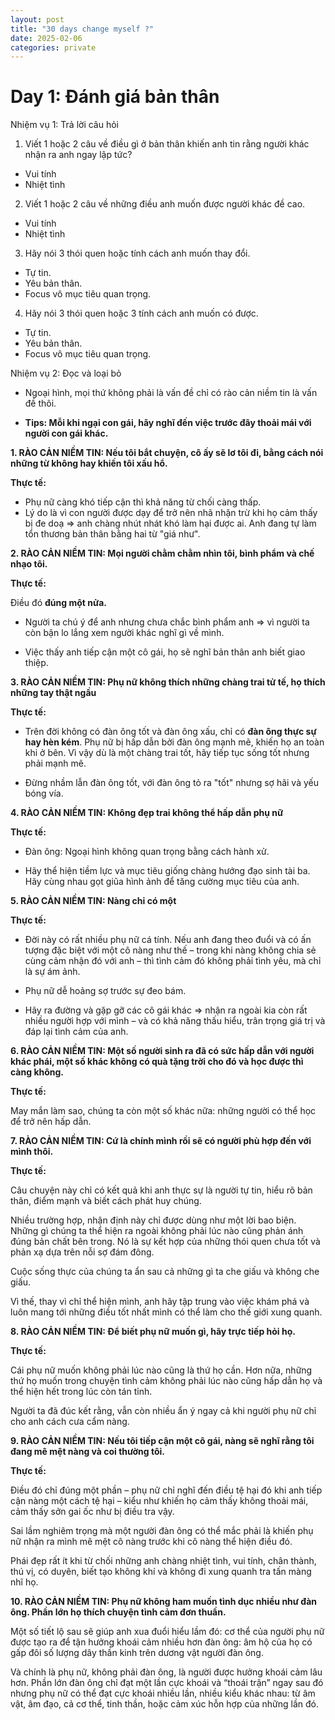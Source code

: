 ```yaml
---
layout: post
title: "30 days change myself ?"
date: 2025-02-06
categories: private
---
```


# Day 1: Đánh giá bản thân

Nhiệm vụ 1: Trả lời câu hỏi

1. Viết 1 hoặc 2 câu về điều gì ở bản thân khiến anh tin rằng người khác nhận ra anh ngay lập tức? 

- Vui tính
- Nhiệt tình

2. Viết 1 hoặc 2 câu về những điều anh muốn được người khác đề cao. 

- Vui tính
- Nhiệt tình

3. Hãy nói 3 thói quen hoặc tính cách anh muốn thay đổi. 

- Tự tin.
- Yêu bản thân.
- Focus vô mục tiêu quan trọng.

4. Hãy nói 3 thói quen hoặc 3 tính cách anh muốn có được. 

- Tự tin.
- Yêu bản thân.
- Focus vô mục tiêu quan trọng.

Nhiệm vụ 2: Đọc và loại bỏ 

- Ngoại hình, mọi thứ không phải là vấn đề chỉ có rào cản niềm tin là vấn đề thôi.

- **Tips: Mỗi khi ngại con gái, hãy nghĩ đến việc trước đây thoải mái với người con gái khác.**

**1. RÀO CẢN NIỀM TIN: Nếu tôi bắt chuyện, cô ấy sẽ lơ tôi đi, bằng cách nói những từ không hay khiến tôi xấu hổ.**

**Thực tế:**

- Phụ nữ càng khó tiếp cận thì khả năng từ chối càng thấp. 
- Lý do là vì con người được dạy để trở nên nhã nhặn trừ khi họ cảm thấy bị đe doạ => anh chàng nhút nhát khó làm hại được ai. Anh đang tự làm tổn thương bản thân bằng hai từ "giá như".

**2. RÀO CẢN NIỀM TIN: Mọi người chằm chằm nhìn tôi, bình phẩm và chế  nhạo tôi.**

**Thực tế:**

 Điều đó **đúng một nửa.** 

- Người ta chú ý để anh nhưng chưa chắc bình phẩm anh => vì người ta còn bận lo lắng xem người khác nghĩ gì về mình. 

- Việc thấy anh tiếp cận một cô gái, họ sẽ nghĩ bản thân anh biết giao thiệp.


**3. RÀO CẢN NIỀM TIN: Phụ nữ không thích những chàng trai tử tế, họ thích  những tay thật ngầu**

**Thực tế:**

- Trên đời không có đàn ông tốt và đàn ông xấu, chỉ có **đàn ông thực sự hay hèn kém**. Phụ nữ bị hấp dẫn bởi đàn ông mạnh mẽ, khiến họ an toàn khi ở bên. Vì vậy dù là một chàng trai tốt, hãy tiếp tục sống tốt nhưng phải mạnh mẽ.

- Đừng nhầm lẫn đàn ông tốt, với đàn ông tỏ ra "tốt" nhưng sợ hãi và yếu bóng vía.

**4. RÀO CẢN NIỀM TIN: Không đẹp trai không thể hấp dẫn phụ nữ**

**Thực tế:**

- Đàn ông: Ngoại hình không quan trọng bằng cách hành xử.

- Hãy thể hiện tiềm lực và mục tiêu giống chàng hướng đạo sinh tài ba. Hãy cùng nhau gọt giũa hình ảnh để tăng cường mục tiêu của anh.

**5. RÀO CẢN NIỀM TIN: Nàng chỉ có một**

**Thực tế:**

- Đời này có rất nhiều phụ nữ cá tính. Nếu anh đang theo đuổi và có ấn tượng đặc biệt với một cô nàng như thế – trong khi nàng không chia sẻ  cùng cảm nhận đó với anh – thì tình cảm đó không phải tình yêu, mà chỉ là sự ám ảnh.

- Phụ nữ dễ hoảng sợ trước sự đeo bám.

- Hãy ra đường và gặp gỡ các cô gái khác => nhận ra ngoài kia còn rất nhiều người hợp với mình – và có khả  năng thấu hiểu, trân trọng giá trị và đáp lại tình cảm của anh. 

**6. RÀO CẢN NIỀM TIN: Một số người sinh ra đã có sức hấp dẫn với người khác phái, một số khác không có quà tặng trời cho đó và học được thì càng không.**

**Thực tế:**

May mắn làm sao, chúng ta còn một số khác nữa: những người có thể học để trở nên hấp dẫn.

**7. RÀO CẢN NIỀM TIN: Cứ là chính mình rồi sẽ có người phù hợp đến với mình thôi.**

**Thực tế:**

Câu chuyện này chỉ có kết quả khi anh thực sự là người tự tin, hiểu  rõ bản thân, điểm mạnh và biết cách phát huy chúng. 

Nhiều trường hợp, nhận định này chỉ được dùng như một lời bao biện. Những gì chúng ta thể  hiện ra ngoài không phải lúc nào cũng phản ánh đúng bản chất bên trong. Nó là sự kết hợp của những thói quen chưa tốt và phản xạ dựa trên nỗi sợ đám đông. 

Cuộc sống thực của chúng ta ẩn sau cả những gì ta che giấu và không che giấu. 

Vì thế, thay vì chỉ thể hiện mình, anh hãy tập trung vào việc khám phá và luôn mang tới những điều tốt nhất mình có thể làm cho thế giới xung quanh.

**8. RÀO CẢN NIỀM TIN: Để biết phụ nữ muốn gì, hãy trực tiếp hỏi họ.**

**Thực tế:**

Cái phụ nữ muốn không phải lúc nào cũng là thứ họ cần. Hơn nữa, những thứ họ muốn trong chuyện tình cảm không phải lúc nào cũng hấp dẫn họ và thể hiện hết trong lúc còn tán tỉnh. 

Người ta đã đúc kết rằng, vẫn còn nhiều ẩn ý ngay cả khi người phụ nữ chỉ cho anh cách cưa cẩm nàng. 

**9. RÀO CẢN NIỀM TIN: Nếu tôi tiếp cận một cô gái, nàng sẽ nghĩ rằng tôi đang mê mệt nàng và coi thường tôi.**

**Thực tế:**

Điều đó chỉ đúng một phần – phụ nữ chỉ nghĩ đến điều tệ hại đó  khi anh tiếp cận nàng một cách tệ hại – kiểu như khiến họ cảm thấy không  thoải mái, cảm thấy sởn gai ốc như bị điều tra vậy. 

Sai lầm nghiêm trọng mà  một người đàn ông có thể mắc phải là khiến phụ nữ nhận ra mình mê mệt cô  nàng trước khi cô nàng thể hiện điều đó. 

Phái đẹp rất ít khi từ chối những anh chàng nhiệt tình, vui  tính, chân thành, thú vị, có duyên, biết tạo không khí và không đi xung quanh tra tấn màng nhĩ họ. 

**10. RÀO CẢN NIỀM TIN: Phụ nữ không ham muốn tình dục nhiều như đàn ông. Phần lớn họ thích chuyện tình cảm đơn thuần.**

Một số tiết lộ sau sẽ giúp anh xua đuổi hiểu lầm đó: cơ thể  của người phụ nữ được tạo ra để tận hưởng khoái cảm nhiều hơn đàn ông: âm hộ của họ có gấp đôi số lượng dây thần kinh trên dương vật người đàn ông.

Và chính là phụ nữ, không phải đàn ông, là người được hưởng khoái cảm lâu hơn. Phần lớn đàn ông chỉ đạt một lần cực khoái và “thoái trận” ngay sau đó nhưng phụ nữ có thể đạt cực khoái nhiều lần, nhiều kiểu khác  nhau: từ âm vật, âm đạo, cả cơ thể, tinh thần, hoặc cảm xúc hỗn hợp của  những lần đó. 
